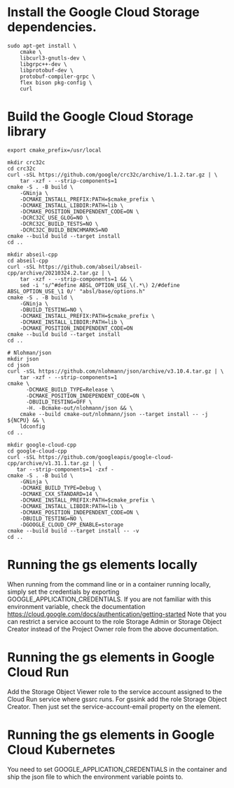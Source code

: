 # Install the Google Cloud Storage dependencies.
```
sudo apt-get install \
    cmake \
    libcurl3-gnutls-dev \
    libgrpc++-dev \
    libprotobuf-dev \
    protobuf-compiler-grpc \
    flex bison pkg-config \
    curl
```

# Build the Google Cloud Storage library

```
export cmake_prefix=/usr/local

mkdir crc32c
cd crc32c
curl -sSL https://github.com/google/crc32c/archive/1.1.2.tar.gz | \
    tar -xzf - --strip-components=1
cmake -S . -B build \
    -GNinja \
    -DCMAKE_INSTALL_PREFIX:PATH=$cmake_prefix \
    -DCMAKE_INSTALL_LIBDIR:PATH=lib \
    -DCMAKE_POSITION_INDEPENDENT_CODE=ON \
    -DCRC32C_USE_GLOG=NO \
    -DCRC32C_BUILD_TESTS=NO \
    -DCRC32C_BUILD_BENCHMARKS=NO
cmake --build build --target install
cd ..

mkdir abseil-cpp
cd abseil-cpp
curl -sSL https://github.com/abseil/abseil-cpp/archive/20210324.2.tar.gz | \
    tar -xzf - --strip-components=1 && \
    sed -i 's/^#define ABSL_OPTION_USE_\(.*\) 2/#define ABSL_OPTION_USE_\1 0/' "absl/base/options.h"
cmake -S . -B build \
    -GNinja \
    -DBUILD_TESTING=NO \
    -DCMAKE_INSTALL_PREFIX:PATH=$cmake_prefix \
    -DCMAKE_INSTALL_LIBDIR:PATH=lib \
    -DCMAKE_POSITION_INDEPENDENT_CODE=ON
cmake --build build --target install
cd ..

# Nlohman/json
mkdir json
cd json
curl -sSL https://github.com/nlohmann/json/archive/v3.10.4.tar.gz | \
    tar -xzf - --strip-components=1
cmake \
      -DCMAKE_BUILD_TYPE=Release \
      -DCMAKE_POSITION_INDEPENDENT_CODE=ON \
      -DBUILD_TESTING=OFF \
      -H. -Bcmake-out/nlohmann/json && \
    cmake --build cmake-out/nlohmann/json --target install -- -j ${NCPU} && \
    ldconfig
cd ..

mkdir google-cloud-cpp
cd google-cloud-cpp
curl -sSL https://github.com/googleapis/google-cloud-cpp/archive/v1.31.1.tar.gz | \
   tar --strip-components=1 -zxf -
cmake -S . -B build \
    -GNinja \
    -DCMAKE_BUILD_TYPE=Debug \
    -DCMAKE_CXX_STANDARD=14 \
    -DCMAKE_INSTALL_PREFIX:PATH=$cmake_prefix \
    -DCMAKE_INSTALL_LIBDIR:PATH=lib \
    -DCMAKE_POSITION_INDEPENDENT_CODE=ON \
    -DBUILD_TESTING=NO \
    -DGOOGLE_CLOUD_CPP_ENABLE=storage
cmake --build build --target install -- -v
cd ..
```

# Running the gs elements locally

When running from the command line or in a container running locally, simply set the credentials by exporting
GOOGLE_APPLICATION_CREDENTIALS. If you are not familiar with this environment variable, check the documentation
https://cloud.google.com/docs/authentication/getting-started
Note that you can restrict a service account to the role Storage Admin or Storage Object Creator instead of the Project
Owner role from the above documentation.

# Running the gs elements in Google Cloud Run

Add the Storage Object Viewer role to the service account assigned to the Cloud Run service where gssrc runs. For gssink
add the role Storage Object Creator. Then just set the service-account-email property on the element.

# Running the gs elements in Google Cloud Kubernetes

You need to set GOOGLE_APPLICATION_CREDENTIALS in the container and ship the json file to which the environment variable
points to.
